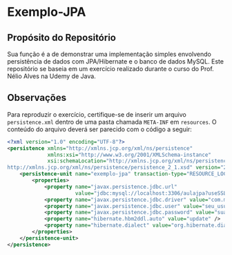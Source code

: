 # Exemplo-JPA

## Propósito do Repositório
Sua função é a de demonstrar uma implementação simples envolvendo persistência de dados com JPA/Hibernate e o banco de dados MySQL. Este repositório se baseia em um exercício realizado durante o curso do Prof. Nélio Alves na Udemy de Java.

## Observações
Para reproduzir o exercício, certifique-se de inserir um arquivo `persistence.xml` dentro de uma pasta chamada `META-INF` em `resources`. O conteúdo do arquivo deverá ser parecido com o código a seguir:

```xml
<?xml version="1.0" encoding="UTF-8"?>
<persistence xmlns="http://xmlns.jcp.org/xml/ns/persistence"
             xmlns:xsi="http://www.w3.org/2001/XMLSchema-instance"
             xsi:schemaLocation="http://xmlns.jcp.org/xml/ns/persistence
http://xmlns.jcp.org/xml/ns/persistence/persistence_2_1.xsd" version="2.1">
    <persistence-unit name="exemplo-jpa" transaction-type="RESOURCE_LOCAL">
        <properties>
            <property name="javax.persistence.jdbc.url"
                      value="jdbc:mysql://localhost:3306/aulajpa?useSSL=FALSE&amp;serverTimezone=UTC" />
            <property name="javax.persistence.jdbc.driver" value="com.mysql.jdbc.Driver" />
            <property name="javax.persistence.jdbc.user" value="seu_usuario" />
            <property name="javax.persistence.jdbc.password" value="sua_senha" />
            <property name="hibernate.hbm2ddl.auto" value="update" />
            <property name="hibernate.dialect" value="org.hibernate.dialect.MySQL8Dialect" />
        </properties>
    </persistence-unit>
</persistence>
```
